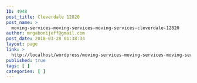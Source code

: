 ```yaml
---
ID: 4948
post_title: Cleverdale 12820
post_name: >
  moving-services-moving-services-moving-services-cleverdale-12820
author: mrgabonijeff@gmail.com
post_date: 2018-03-28 01:38:34
layout: page
link: >
  http://localhost/wordpress/moving-services-moving-services-moving-services-cleverdale-12820/
published: true
tags: [ ]
categories: [ ]
---
```

